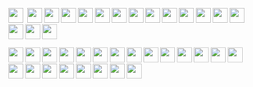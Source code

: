 <img src="https://img.shields.io/badge/HTML5-E34F26?style=for-the-badge&logo=html5&logoColor=white" height="30" />&nbsp;
<img src="https://img.shields.io/badge/CSS3-1572B6?style=for-the-badge&logo=css3&logoColor=white" height="30"/> <img src="https://img.shields.io/badge/javascript-F7DF1E.svg?&style=for-the-badge&logo=javascript&logoColor=white" height="30"/> <img src="https://img.shields.io/badge/React-20232A?style=for-the-badge&logo=react&logoColor=61DAFB" height="30"/> <img src="https://img.shields.io/badge/React_Router-CA4245?style=for-the-badge&logo=react-router&logoColor=white" height="30"/> <img src=" 	https://img.shields.io/badge/Sass-CC6699?style=for-the-badge&logo=sass&logoColor=white" height="30"/> <img src="https://img.shields.io/badge/MUI-007FFF?style=for-the-badge&logo=MUI&logoColor=white" height="30"/> <img src="https://img.shields.io/badge/Bootstrap-7E0AF9?style=for-the-badge&logo=bootstrap&logoColor=white" height="30"/> <img src="https://img.shields.io/badge/Tailwind_CSS-06B6D4?style=for-the-badge&logo=tailwind-css&logoColor=white" height="30"/> <img src="https://img.shields.io/badge/Netlify-00C7B7?style=for-the-badge&logo=netlify&logoColor=white" height="30"/> <img src="https://img.shields.io/badge/Heroku-430098?style=for-the-badge&logo=heroku&logoColor=white" height="30"/> <img src="https://img.shields.io/badge/firebase-FFCA28.svg?&style=for-the-badge&logo=firebase&logoColor=white" height="30"/> <img src="https://img.shields.io/badge/Node.js-43853D?style=for-the-badge&logo=node.js&logoColor=white" height="30"/> <img src="https://img.shields.io/badge/-MongoDB-4DB33D?style=for-the-badge&logo=mongodb&logoColor=FFFFFF" height="30"/> <img src="https://img.shields.io/badge/-MySQL-4479A1?style=for-the-badge&logo=mysql&logoColor=FFFFFF" height="30"/>
<img src="https://img.shields.io/badge/-Express-000000?style=for-the-badge&logo=express&logoColor=FFFFFF" height="30"/>
<img src="https://img.shields.io/badge/-Next.js-000000?style=for-the-badge&logo=Next.js&logoColor=FFFFFF" height="30"/>

<img src="https://img.shields.io/badge/-NGINX-009639?style=for-the-badge&logo=NGINX&logoColor=FFFFFF" height="30"/>

<img src="https://img.shields.io/badge/-Docker-2496ED?style=for-the-badge&logo=Docker&logoColor=FFFFFF" height="30"/>

<img src="https://img.shields.io/badge/-TypeScript-3178C6?style=for-the-badge&logo=TypeScript&logoColor=FFFFFF" height="30"/>

<img src="https://img.shields.io/badge/-Git-F05032?style=for-the-badge&logo=Git&logoColor=FFFFFF" height="30"/>

<img src="https://img.shields.io/badge/-Figma-F24E1E?style=for-the-badge&logo=Figma&logoColor=FFFFFF" height="30"/>

<img src="https://img.shields.io/badge/-Postman-FF6C37?style=for-the-badge&logo=Postman&logoColor=FFFFFF" height="30"/>

<img src="https://img.shields.io/badge/-Redux-764ABC?style=for-the-badge&logo=Redux&logoColor=FFFFFF" height="30"/>

<img src="https://img.shields.io/badge/-Webpack-8DD6F9?style=for-the-badge&logo=Webpack&logoColor=FFFFFF" height="30"/>

<img src="https://img.shields.io/badge/-npm-CB3837?style=for-the-badge&logo=npm&logoColor=FFFFFF" height="30"/>

<img src="https://img.shields.io/badge/-Go-00ADD8?style=for-the-badge&logo=Go&logoColor=FFFFFF" height="30"/>

<img src="https://img.shields.io/badge/-Python-3776AB?style=for-the-badge&logo=Python&logoColor=FFFFFF" height="30"/>

<img src="https://img.shields.io/badge/-GraphQL-E10098?style=for-the-badge&logo=GraphQL&logoColor=FFFFFF" height="30"/>

<img src="https://img.shields.io/badge/-ChakraUI-319795?style=for-the-badge&logo=ChakraUI&logoColor=FFFFFF" height="30"/>

<img src="https://img.shields.io/badge/-Chart.js-FF6384?style=for-the-badge&logo=Chart.js&logoColor=FFFFFF" height="30"/>

<img src="https://img.shields.io/badge/-.ENV-ECD53F?style=for-the-badge&logo=.ENV&logoColor=FFFFFF" height="30"/>

<img src="https://img.shields.io/badge/-Git-F05032?style=for-the-badge&logo=Git&logoColor=FFFFFF" height="30"/>

<img src="https://img.shields.io/badge/-JSON-000000?style=for-the-badge&logo=JSON&logoColor=FFFFFF" height="30"/>

<img src="https://img.shields.io/badge/-JSON Web Tokens-000000?style=for-the-badge&logo=JSON Web Tokens&logoColor=FFFFFF" height="30"/>

<img src="https://img.shields.io/badge/-NestJS-E0234E?style=for-the-badge&logo=NestJS&logoColor=FFFFFF" height="30"/>

<img src="https://img.shields.io/badge/-Jest-C21325?style=for-the-badge&logo=Jest&logoColor=FFFFFF" height="30"/>

<img src="https://img.shields.io/badge/-Insomnia-4000BF?style=for-the-badge&logo=Insomnia&logoColor=FFFFFF" height="30"/>

<img src="https://img.shields.io/badge/-Git-F05032?style=for-the-badge&logo=Git&logoColor=FFFFFF" height="30"/>
